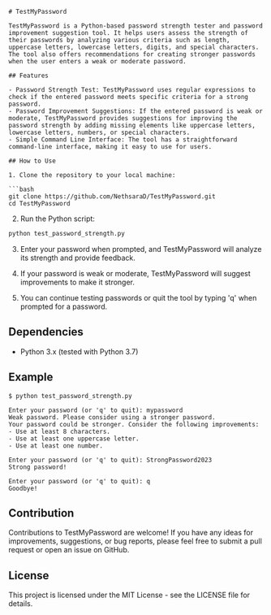 ```
# TestMyPassword

TestMyPassword is a Python-based password strength tester and password improvement suggestion tool. It helps users assess the strength of their passwords by analyzing various criteria such as length, uppercase letters, lowercase letters, digits, and special characters. The tool also offers recommendations for creating stronger passwords when the user enters a weak or moderate password.

## Features

- Password Strength Test: TestMyPassword uses regular expressions to check if the entered password meets specific criteria for a strong password.
- Password Improvement Suggestions: If the entered password is weak or moderate, TestMyPassword provides suggestions for improving the password strength by adding missing elements like uppercase letters, lowercase letters, numbers, or special characters.
- Simple Command Line Interface: The tool has a straightforward command-line interface, making it easy to use for users.

## How to Use

1. Clone the repository to your local machine:

```bash
git clone https://github.com/NethsaraD/TestMyPassword.git
cd TestMyPassword
```

2. Run the Python script:

```bash
python test_password_strength.py
```

3. Enter your password when prompted, and TestMyPassword will analyze its strength and provide feedback.

4. If your password is weak or moderate, TestMyPassword will suggest improvements to make it stronger.

5. You can continue testing passwords or quit the tool by typing 'q' when prompted for a password.

## Dependencies

- Python 3.x (tested with Python 3.7)

## Example

```
$ python test_password_strength.py

Enter your password (or 'q' to quit): mypassword
Weak password. Please consider using a stronger password.
Your password could be stronger. Consider the following improvements:
- Use at least 8 characters.
- Use at least one uppercase letter.
- Use at least one number.

Enter your password (or 'q' to quit): StrongPassword2023
Strong password!

Enter your password (or 'q' to quit): q
Goodbye!
```

## Contribution

Contributions to TestMyPassword are welcome! If you have any ideas for improvements, suggestions, or bug reports, please feel free to submit a pull request or open an issue on GitHub.

## License

This project is licensed under the MIT License - see the LICENSE file for details.
```
